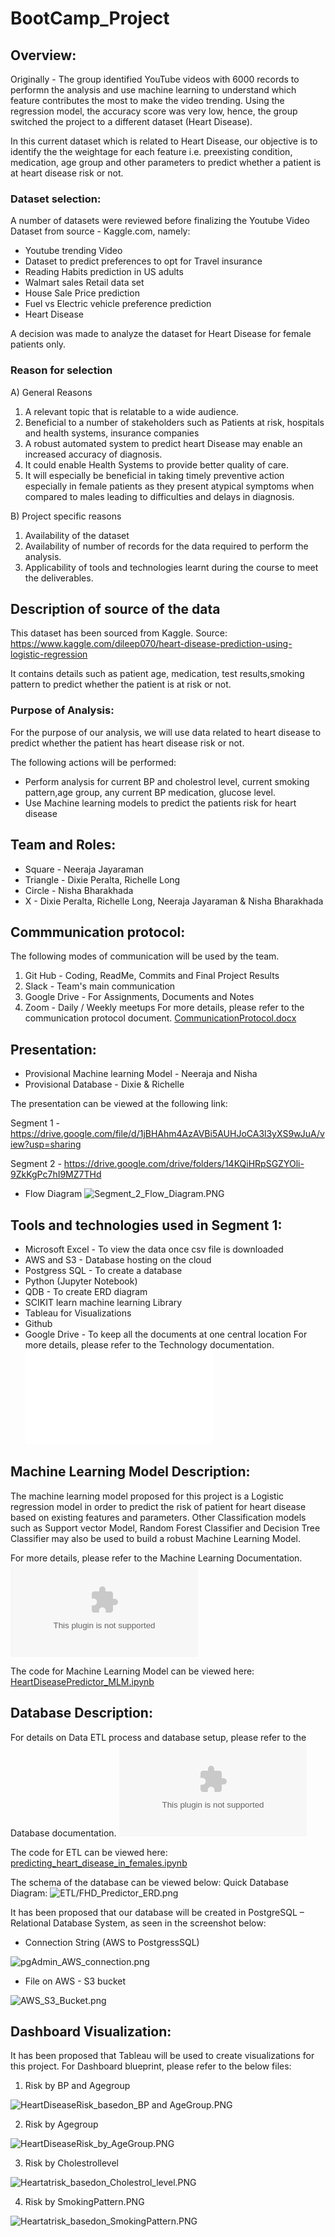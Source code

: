 # __BootCamp_Project__

## __Overview:__
Originally - The group identified YouTube videos with 6000 records to performn the analysis and use machine learning to understand which feature contributes the most to make the video trending. Using the regression model, the accuracy score was very low, hence, the group switched the project to a different dataset (Heart Disease).

In this current dataset which is related to Heart Disease, our  objective is to identify the the weightage for each feature i.e. preexisting condition, medication, age group and other parameters to predict whether a patient is at heart disease risk or not.  

### __Dataset selection:__
A number of datasets were reviewed before finalizing the Youtube Video Dataset from source - Kaggle.com, namely:
- Youtube trending Video 
- Dataset to predict preferences to opt for Travel insurance
- Reading Habits prediction in US adults
- Walmart sales Retail data set
- House Sale Price prediction
- Fuel vs Electric vehicle preference prediction
- Heart Disease

A decision was made to analyze the dataset for Heart Disease for female patients only.

### __Reason for selection__

A) General Reasons
1. A relevant topic that is relatable to a wide audience.
2. Beneficial to a number of stakeholders such as Patients at risk, hospitals and health systems, insurance companies
3. A robust automated system to predict heart Disease may enable an increased accuracy of diagnosis.
4. It could enable Health Systems to provide better quality of care.
5. It will especially be beneficial in taking timely preventive action especially in female patients as they present atypical symptoms when compared to males leading to difficulties and delays in diagnosis.

B) Project specific reasons
1. Availability of the dataset
2. Availability of number of records for the data required to perform the analysis.
3. Applicability of tools and technologies learnt during the course to meet the deliverables.

## Description of source of the data
This dataset has been sourced from Kaggle. 
Source: https://www.kaggle.com/dileep070/heart-disease-prediction-using-logistic-regression

It contains details such as patient age, medication, test results,smoking pattern to predict whether the patient is at risk or not.


### __Purpose of Analysis:__
For the purpose of our analysis, we will use data related to heart disease to predict whether the patient has heart disease risk or not.

The following actions will be performed:

- Perform analysis for current BP and cholestrol level, current smoking pattern,age group, any current BP medication, glucose level.
- Use Machine learning models to predict the patients risk for heart disease


## __Team and Roles:__
- Square - Neeraja Jayaraman
- Triangle -  Dixie Peralta, Richelle Long
- Circle - Nisha Bharakhada
- X - Dixie Peralta, Richelle Long, Neeraja Jayaraman & Nisha Bharakhada


## __Commmunication protocol:__
The following modes of communication will be used by the team.
1. Git Hub - Coding, ReadMe, Commits and Final Project Results  
2. Slack - Team's main communication  
3. Google Drive  - For Assignments, Documents and Notes  
4. Zoom - Daily / Weekly meetups
For more details, please refer to the communication protocol document.
[CommunicationProtocol.docx](CommunicationProtocol.docx)

## __Presentation:__
- Provisional Machine learning Model - Neeraja and Nisha
- Provisional Database - Dixie & Richelle

The presentation can be viewed at the following link: 

Segment 1 - https://drive.google.com/file/d/1jBHAhm4AzAVBi5AUHJoCA3l3yXS9wJuA/view?usp=sharing

Segment 2 - https://drive.google.com/drive/folders/14KQiHRpSGZYOli-9ZkKgPc7hI9MZ7THd

- Flow Diagram
![Segment_2_Flow_Diagram.PNG](Segment_2_Flow_Diagram.PNG)

## __Tools and technologies used in Segment 1:__

- Microsoft Excel - To view the data once csv file is downloaded
- AWS and S3 - Database hosting on the cloud
- Postgress SQL - To create a database
- Python (Jupyter Notebook)
- QDB - To create ERD diagram
- SCIKIT learn machine learning Library 
- Tableau for Visualizations
- Github
- Google Drive - To keep all the documents at one central location
For more details, please refer to the Technology documentation.
![technology.md](technology.md)

## __Machine Learning Model Description:__

The machine learning model proposed for this project is a Logistic regression model in order to predict the risk of patient for heart disease based on existing features and parameters. Other Classification models such as Support vector Model, Random Forest Classifier and Decision Tree Classifier may also be used to build a robust Machine Learning Model.

For more details, please refer to the Machine Learning Documentation.
![MachineLearningModel_proposal_Seg2.docx](/Machine_Learning_Model/MachineLearningModel_proposal_Seg2.docx)

The code for Machine Learning Model can be viewed here:
[HeartDiseasePredictor_MLM.ipynb](HeartDiseasePredictor_MLM.ipynb)
## __Database Description:__

For details on Data ETL process and database setup, please refer to the Database documentation.
![HD_ETL_AWS_and_S3_documentation.docx](/ETL/HD_ETL_AWS_and_S3_documentation.docx)

The code for ETL can be viewed here: [predicting_heart_disease_in_females.ipynb](predicting_heart_disease_in_females.ipynb)

The schema of the database can be viewed below:
Quick Database Diagram:
![ETL/FHD_Predictor_ERD.png](/ETL/FHD_Predictor_ERD.png)

It has been proposed that our database will be created in 
PostgreSQL – Relational Database System, as seen in the screenshot below:
- Connection String (AWS to PostgressSQL)

![pgAdmin_AWS_connection.png](/Database/pgAdmin_AWS_connection.png)


- File on AWS - S3 bucket

![AWS_S3_Bucket.png](Database/AWS_S3_Bucket.png)


## Dashboard Visualization:
It has been proposed that Tableau will be used to create visualizations for this project. For Dashboard blueprint, please refer to the below files:

1) Risk by BP and  Agegroup 

![HeartDiseaseRisk_basedon_BP and AgeGroup.PNG](/Tableau_Dashboard_files/HeartDiseaseRisk_basedon_BP_and_AgeGroup.PNG)

2) Risk by Agegroup 

![HeartDiseaseRisk_by_AgeGroup.PNG](/Tableau_Dashboard_files/HeartDiseaseRisk_by_AgeGroup.PNG)

3) Risk by Cholestrollevel

![Heartatrisk_basedon_Cholestrol_level.PNG](/Tableau_Dashboard_files/Heartatrisk_basedon_Cholestrol_level.PNG)

4) Risk by SmokingPattern.PNG

![Heartatrisk_basedon_SmokingPattern.PNG](/Tableau_Dashboard_files/Heartatrisk_basedon_SmokingPattern.PNG)




